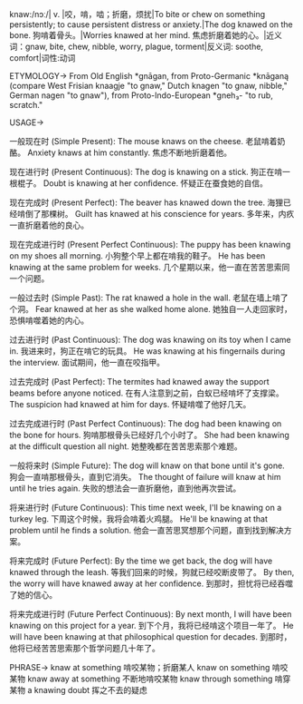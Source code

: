 knaw:/nɔː/| v. |咬，啃，啮；折磨，烦扰|To bite or chew on something persistently; to cause persistent distress or anxiety.|The dog knawed on the bone. 狗啃着骨头。|Worries knawed at her mind. 焦虑折磨着她的心。|近义词：gnaw, bite, chew, nibble, worry, plague, torment|反义词: soothe, comfort|词性:动词

ETYMOLOGY->
From Old English *gnāgan, from Proto-Germanic *knāganą (compare West Frisian knaagje "to gnaw," Dutch knagen "to gnaw, nibble," German nagen "to gnaw"), from Proto-Indo-European *gneh₃- "to rub, scratch."

USAGE->

一般现在时 (Simple Present):
The mouse knaws on the cheese. 老鼠啃着奶酪。
Anxiety knaws at him constantly. 焦虑不断地折磨着他。

现在进行时 (Present Continuous):
The dog is knawing on a stick. 狗正在啃一根棍子。
Doubt is knawing at her confidence. 怀疑正在蚕食她的自信。

现在完成时 (Present Perfect):
The beaver has knawed down the tree. 海狸已经啃倒了那棵树。
Guilt has knawed at his conscience for years.  多年来，内疚一直折磨着他的良心。

现在完成进行时 (Present Perfect Continuous):
The puppy has been knawing on my shoes all morning. 小狗整个早上都在啃我的鞋子。
He has been knawing at the same problem for weeks.  几个星期以来，他一直在苦苦思索同一个问题。

一般过去时 (Simple Past):
The rat knawed a hole in the wall. 老鼠在墙上啃了个洞。
Fear knawed at her as she walked home alone.  她独自一人走回家时，恐惧啃噬着她的内心。

过去进行时 (Past Continuous):
The dog was knawing on its toy when I came in. 我进来时，狗正在啃它的玩具。
He was knawing at his fingernails during the interview. 面试期间，他一直在咬指甲。

过去完成时 (Past Perfect):
The termites had knawed away the support beams before anyone noticed.  在有人注意到之前，白蚁已经啃坏了支撑梁。
The suspicion had knawed at him for days. 怀疑啃噬了他好几天。

过去完成进行时 (Past Perfect Continuous):
The dog had been knawing on the bone for hours.  狗啃那根骨头已经好几个小时了。
She had been knawing at the difficult question all night. 她整晚都在苦苦思索那个难题。

一般将来时 (Simple Future):
The dog will knaw on that bone until it's gone. 狗会一直啃那根骨头，直到它消失。
The thought of failure will knaw at him until he tries again.  失败的想法会一直折磨他，直到他再次尝试。

将来进行时 (Future Continuous):
This time next week, I'll be knawing on a turkey leg.  下周这个时候，我将会啃着火鸡腿。
He'll be knawing at that problem until he finds a solution. 他会一直苦思冥想那个问题，直到找到解决方案。

将来完成时 (Future Perfect):
By the time we get back, the dog will have knawed through the leash.  等我们回来的时候，狗就已经咬断皮带了。
By then, the worry will have knawed away at her confidence. 到那时，担忧将已经吞噬了她的信心。

将来完成进行时 (Future Perfect Continuous):
By next month, I will have been knawing on this project for a year.  到下个月，我将已经啃这个项目一年了。
He will have been knawing at that philosophical question for decades.  到那时，他将已经苦苦思索那个哲学问题几十年了。


PHRASE->
knaw at something  啃咬某物；折磨某人
knaw on something  啃咬某物
knaw away at something 不断地啃咬某物
knaw through something 啃穿某物
a knawing doubt  挥之不去的疑虑
